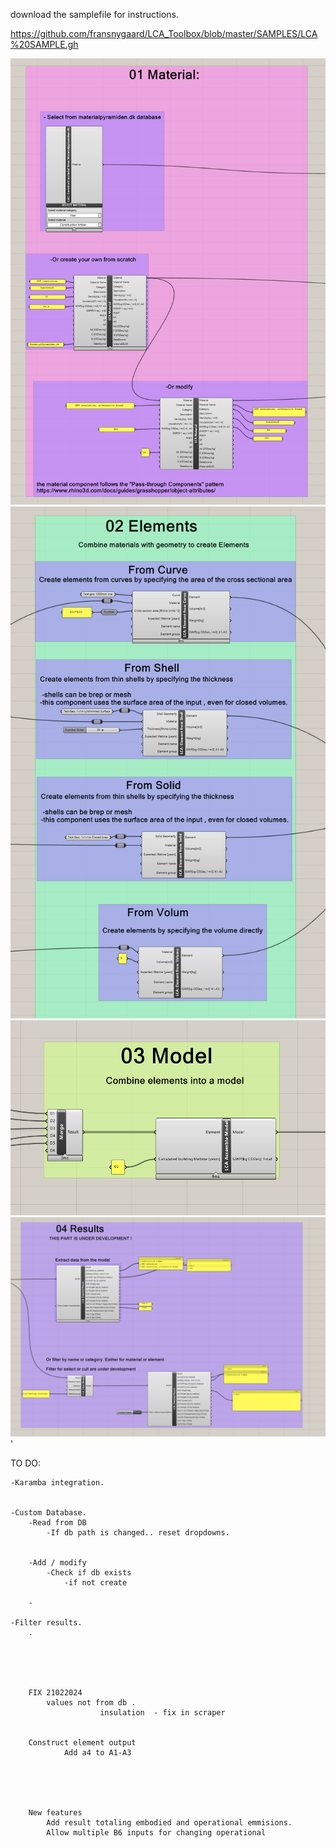 ﻿download the samplefile for instructions. 

https://github.com/fransnygaard/LCA_Toolbox/blob/master/SAMPLES/LCA%20SAMPLE.gh



![alt text](https://github.com/fransnygaard/LCA_Toolbox/blob/master/SAMPLES/01_Materials.png?raw=true)
![alt text](https://github.com/fransnygaard/LCA_Toolbox/blob/master/SAMPLES/02_Elements.png?raw=true)
![alt text](https://github.com/fransnygaard/LCA_Toolbox/blob/master/SAMPLES/03_Model.png?raw=true)
![alt text](https://github.com/fransnygaard/LCA_Toolbox/blob/master/SAMPLES/04_Results.png?raw=true)'

TO DO:

	-Karamba integration.
	

	-Custom Database.
		-Read from DB
			-If db path is changed.. reset dropdowns.


		-Add / modify
			-Check if db exists
				-if not create

		-

	-Filter results. 
		.





		FIX 21022024
			values not from db . 
						insulation  - fix in scraper


		Construct element output
				Add a4 to A1-A3

		



		New features
			Add result totaling embodied and operational emmisions.
			Allow multiple B6 inputs for changing operational 

